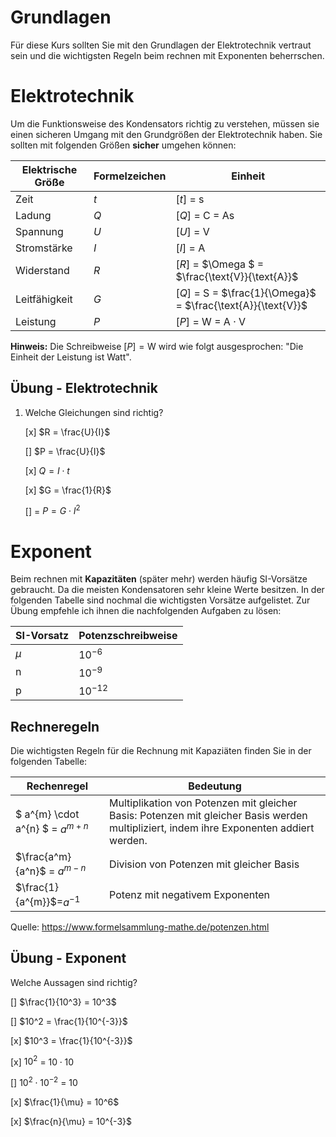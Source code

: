 # Grundlagen

Für diese Kurs sollten Sie mit den Grundlagen der Elektrotechnik vertraut sein und die wichtigsten Regeln beim rechnen mit Exponenten beherrschen.

# Elektrotechnik

Um die Funktionsweise des Kondensators richtig zu verstehen, müssen sie einen sicheren Umgang mit den Grundgrößen der Elektrotechnik haben. Sie sollten mit folgenden Größen **sicher** umgehen können:

| Elektrische Größe | Formelzeichen | Einheit                                                      |
| ----------------- | ------------- | ------------------------------------------------------------ |
| Zeit              | $t$           | $[t]$ = $\text{s}$                                           |
| Ladung            | $Q$           | $[Q]$ = $\text{C}$ = $\text{As}$                             |
| Spannung          | $U$           | $[U]$ = $\text{V}$                                           |
| Stromstärke       | $I$           | $[I]$ = $\text{A}$                                           |
| Widerstand        | $R$           | $[R]$ = $\Omega $ = $\frac{\text{V}}{\text{A}}$              |
| Leitfähigkeit     | $G$           | $[Q]$ = $\text{S}$ = $\frac{1}{\Omega}$ = $\frac{\text{A}}{\text{V}}$ |
| Leistung          | $P$           | $[P]$ = $\text{W}$ = $\text{A} \cdot \text{V}$               |

**Hinweis:** Die Schreibweise $[P] = \text{W}$ wird wie folgt ausgesprochen: "Die Einheit der Leistung ist Watt".

## Übung - Elektrotechnik

1. Welche Gleichungen sind richtig?

   [x] $R = \frac{U}{I}$

   [] $P = \frac{U}{I}$

   [x]  $Q = I \cdot t$

   [x] $G = \frac{1}{R}$

   [] = $P = G \cdot I^2$

# Exponent

Beim rechnen mit **Kapazitäten** (später mehr) werden häufig SI-Vorsätze gebraucht. Da die meisten Kondensatoren sehr kleine Werte besitzen. In der folgenden Tabelle sind nochmal die wichtigsten Vorsätze aufgelistet. Zur Übung empfehle ich ihnen die nachfolgenden Aufgaben zu lösen: 

| SI-Vorsatz | Potenzschreibweise |
| ---------- | ------------------ |
| $\mu$      | $10^{-6}$          |
| $\text{n}$ | $10^{-9}$          |
| $\text{p}$ | $10^{-12}$         |

## Rechneregeln

Die wichtigsten Regeln für die Rechnung mit Kapaziäten finden Sie in der folgenden Tabelle:

| Rechenregel                       | Bedeutung                                                    |
| --------------------------------- | ------------------------------------------------------------ |
| $ a^{m} \cdot a^{n} $ = $a^{m+n}$ | Multiplikation von Potenzen mit gleicher Basis: Potenzen mit gleicher  Basis werden multipliziert, indem ihre Exponenten addiert werden. |
| $\frac{a^m}{a^n}$ = $a^{m-n}$     | Division von Potenzen mit gleicher Basis                     |
| $\frac{1}{a^{m}}$=$a^{-1}$        | Potenz mit negativem Exponenten                              |

Quelle: https://www.formelsammlung-mathe.de/potenzen.html

## Übung - Exponent

Welche Aussagen sind richtig?

[] $\frac{1}{10^3} = 10^3$

[] $10^2 = \frac{1}{10^{-3}}$

[x] $10^3 = \frac{1}{10^{-3}}$

[x] $10^2$ = $10 \cdot 10$

[] $10^2 \cdot 10^{-2}$ = $10$

[x] $\frac{1}{\mu} = 10^6$

[x] $\frac{n}{\mu} = 10^{-3}$